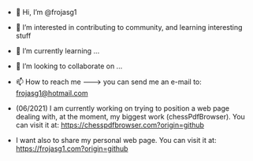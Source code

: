 - 👋 Hi, I’m @frojasg1
- 👀 I’m interested in contributing to community, and learning interesting stuff
- 🌱 I’m currently learning ...
- 💞️ I’m looking to collaborate on ...
- 📫 How to reach me   ---> you can send me an e-mail to: frojasg1@hotmail.com

- (06/2021) I am currently working on trying to position a web page dealing with, at the moment, my biggest work (chessPdfBrowser). You can visit it at: https://chesspdfbrowser.com?origin=github

- I want also to share my personal web page. You can visit it at:
https://frojasg1.com?origin=github


<!---
frojasg1/frojasg1 is a ✨ special ✨ repository because its `README.md` (this file) appears on your GitHub profile.
You can click the Preview link to take a look at your changes.
--->
